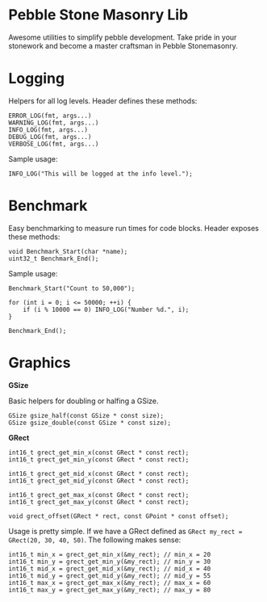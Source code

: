Pebble Stone Masonry Lib
=============

Awesome utilities to simplify pebble development. Take pride in your stonework and become a master craftsman in Pebble Stonemasonry.

Logging
========
Helpers for all log levels. Header defines these methods:

    ERROR_LOG(fmt, args...)
    WARNING_LOG(fmt, args...)
    INFO_LOG(fmt, args...)
    DEBUG_LOG(fmt, args...)
    VERBOSE_LOG(fmt, args...)

Sample usage:

    INFO_LOG("This will be logged at the info level.");

    
Benchmark
=========
Easy benchmarking to measure run times for code blocks. Header exposes these methods:

    void Benchmark_Start(char *name);
    uint32_t Benchmark_End();


Sample usage:

    Benchmark_Start("Count to 50,000");

    for (int i = 0; i <= 50000; ++i) {
        if (i % 10000 == 0) INFO_LOG("Number %d.", i);
    }
    
    Benchmark_End();



Graphics
=========

**GSize**

Basic helpers for doubling or halfing a GSize.

    GSize gsize_half(const GSize * const size);
    GSize gsize_double(const GSize * const size);

**GRect**

    int16_t grect_get_min_x(const GRect * const rect);
    int16_t grect_get_min_y(const GRect * const rect);

    int16_t grect_get_mid_x(const GRect * const rect);
    int16_t grect_get_mid_y(const GRect * const rect);

    int16_t grect_get_max_x(const GRect * const rect);
    int16_t grect_get_max_y(const GRect * const rect);

    void grect_offset(GRect * rect, const GPoint * const offset);

Usage is pretty simple. If we have a GRect defined as `GRect my_rect = GRect(20, 30, 40, 50)`. The following makes sense:

    int16_t min_x = grect_get_min_x(&my_rect); // min_x = 20
    int16_t min_y = grect_get_min_y(&my_rect); // min_y = 30
    int16_t mid_x = grect_get_mid_x(&my_rect); // mid_x = 40
    int16_t mid_y = grect_get_mid_y(&my_rect); // mid_y = 55
    int16_t max_x = grect_get_max_x(&my_rect); // max_x = 60
    int16_t max_y = grect_get_max_y(&my_rect); // max_y = 80

